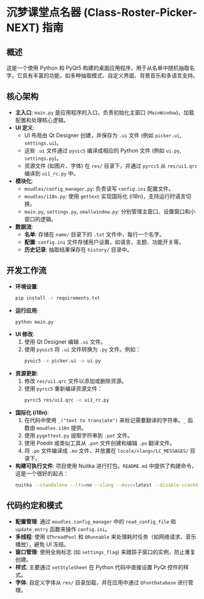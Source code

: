 # 沉梦课堂点名器 (Class-Roster-Picker-NEXT) 指南

## 概述

这是一个使用 Python 和 PyQt5 构建的桌面应用程序，用于从名单中随机抽取名字。它具有丰富的功能，如多种抽取模式、自定义界面、背景音乐和多语言支持。

## 核心架构

- **主入口**: `main.py` 是应用程序的入口，负责初始化主窗口 (`MainWindow`)、加载配置和处理核心逻辑。
- **UI 定义**:
    - UI 布局由 Qt Designer 创建，并保存为 `.ui` 文件 (例如 `picker.ui`, `settings.ui`)。
    - 这些 `.ui` 文件通过 `pyuic5` 编译成相应的 Python 文件 (例如 `ui.py`, `settings.py`)。
    - 资源文件 (如图片、字体) 在 `res/` 目录下，并通过 `pyrcc5` 从 `res/ui1.qrc` 编译到 `ui1_rc.py` 中。
- **模块化**:
    - `moudles/config_manager.py`: 负责读写 `config.ini` 配置文件。
    - `moudles/i18n.py`: 使用 `gettext` 实现国际化 (i18n)，支持运行时语言切换。
    - `main.py`, `settings.py`, `smallwindow.py`: 分别管理主窗口、设置窗口和小窗口的逻辑。
- **数据流**:
    - **名单**: 存储在 `name/` 目录下的 `.txt` 文件中，每行一个名字。
    - **配置**: `config.ini` 文件存储用户设置，如语言、主题、功能开关等。
    - **历史记录**: 抽取结果保存在 `history/` 目录中。

## 开发工作流

- **环境设置**:
  ```bash
  pip install -r requirements.txt
  ```
- **运行应用**:
  ```bash
  python main.py
  ```
- **UI 修改**:
  1. 使用 Qt Designer 编辑 `.ui` 文件。
  2. 使用 `pyuic5` 将 `.ui` 文件转换为 `.py` 文件。例如：
     ```bash
     pyuic5 -x picker.ui -o ui.py
     ```
- **资源更新**:
  1. 修改 `res/ui1.qrc` 文件以添加或删除资源。
  2. 使用 `pyrcc5` 重新编译资源文件：
     ```bash
     pyrcc5 res/ui1.qrc -o ui1_rc.py
     ```
- **国际化 (i18n)**:
  1. 在代码中使用 `_("text to translate")` 来标记需要翻译的字符串。`_` 函数由 `moudles.i18n` 提供。
  2. 使用 `pygettext.py` 提取字符串到 `.pot` 文件。
  3. 使用 Poedit 或类似工具从 `.pot` 文件创建和编辑 `.po` 翻译文件。
  4. 将 `.po` 文件编译成 `.mo` 文件，并放置在 `locale/<lang>/LC_MESSAGES/` 目录下。
- **构建可执行文件**:
  项目使用 Nuitka 进行打包。`README.md` 中提供了构建命令，这是一个很好的起点：
  ```bash
  nuitka --standalone --lto=no --clang --msvc=latest --disable-ccache --windows-uac-admin --windows-console-mode=disable --enable-plugin=pyqt5,upx --output-dir=o --windows-icon-from-ico=picker.ico --nofollow-import-to=unittest main.py
  ```

## 代码约定和模式

- **配置管理**: 通过 `moudles.config_manager` 中的 `read_config_file` 和 `update_entry` 函数来操作 `config.ini`。
- **多线程**: 使用 `QThreadPool` 和 `QRunnable` 来处理耗时任务（如网络请求、音乐播放），避免 UI 冻结。
- **窗口管理**: 使用全局标志 (如 `settings_flag`) 来跟踪子窗口的实例，防止重复创建。
- **样式**: 主要通过 `setStyleSheet` 在 Python 代码中直接设置 PyQt 控件的样式。
- **字体**: 自定义字体从 `res/` 目录加载，并在应用中通过 `QFontDatabase` 进行管理。
